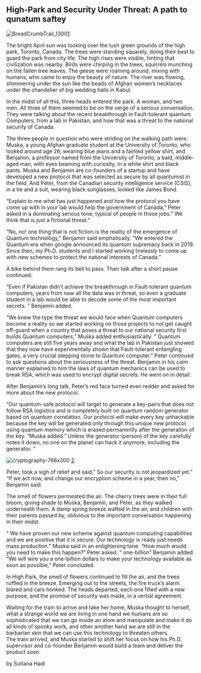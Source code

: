  ## High-Park and Security Under Threat: A path to qunatum saftey 

![BreadCrumbTrail_1300](https://user-images.githubusercontent.com/25537090/180493882-86dc8fc1-8346-43f3-b78a-919a986c83a5.jpg)[1](https://www.quantamagazine.org/quantum-secure-cryptography-crosses-red-line-20150908/) 

The bright April sun was looking over the lush green grounds of the high park, Toronto, Canada. The trees were standing squarely, doing their best to guard the park from city life. The high rises were visible, hinting that civilization was nearby. Birds were chirping in the trees, squirrels munching on the fallen tree leaves. The geese were roaming around, mixing with humans, who came to enjoy the beauty of nature. The river was flowing, shimmering under the sun like the beads of Afghan women’s necklaces under the chandelier of big wedding halls in Kabul. 

In the midst of all this, three heads entered the park. A woman, and two men. All three of them seemed to be on the verge of a serious conversation. They were talking about the recent breakthrough in Fault-tolerant quantum Computers, from a lab in Pakistan,  and how that was a threat to the national security of Canada.

The three people in question who were striding on the walking path were: Muska, a young Afghan graduate student at the University of Toronto, who looked around age 26, wearing blue jeans and a fainted yellow shirt, and Benjamin, a professor named from the University of Toronto, a bald, middle-aged man, with eyes beaming with curiosity, in a white shirt and black pants.  Muska and Benjamin are co-founders of a startup and have developed a new protocol that was selected as secure by all quantumist in the field.  And Peter, from the Canadian security intelligence service (CSIS), in a tie and a suit, wearing black sunglasses, looked like James Bond.

“Explain to me what has just happened and how the protocol you have come up with in your lab would help the government of Canada,” Peter asked in a dominating serious tone, typical of people in those jobs.” We think that is just a fictional threat.” 

“No, no! one thing that is not fiction is the reality of the emergence of Quantum technology,” Benjamin said emphatically.  “We entered the Quantum era when google announced its quantum supremacy back in 2019. Since then, my Ph.D. students and I started working tirelessly to come up with new schemes to protect the national interests of Canada.” 

A bike behind them rang its bell to pass. Their talk after a short pause continued. 

“Even if Pakistan didn’t achieve the breakthrough in Fault-tolerant quantum computers, years from now all the data was in threat, so even a graduate student in a lab would be able to decode some of the most important secrets. ” Benjamin added. 

“We knew the type the threat we would face when Quantum computers become a reality so we started working on those projects to not get caught off-guard when a country that poses a threat to our national security first builds Quantum computers,”  Muska added enthusiastically. ” Quantum computers are still five years away and what the lab in Pakistan just showed that they now have experimentally shown that  Fault-tolerant entangling gates, a very crucial stepping stone to Quantum computer.” 
Peter continued to ask questions about the seriousness of the threat.
Benjamin in his calm manner explained to him the laws of quantum mechanics can be used to break RSA, which was used to encrypt digital secrets.  He went on in detail. 

After Benjamin’s long talk, Peter’s red face turned even redder and asked for more about the new protocol. 

“Our quantum-safe protocol will target to generate a key-pairs that does not follow RSA logistics and is completely built on quantum random generator based on quantum correlation. Our protocol will make every key unhackable because the key will be generated only through this unique new protocol using quantum memory which is erased permanently after the generation of the key. “Muska added.” Unless the generator (person) of the key carefully notes it down, no one on the planet can hack it anymore, including the generator. ”


![cryptography-766x300](https://user-images.githubusercontent.com/25537090/180494648-35af5715-8af1-4dd2-a9ad-ee176a92c6b5.jpg) [2](https://securityboulevard.com/2020/09/adopting-quantum-cryptography-why-y2q-will-be-too-late/)

Peter, took a sigh of relief and said,” So our security is not jeopardized yet.”
“If we act now, and change our encryption scheme in a year, then no,” Benjamin said. 

The smell of flowers permeated the air. The cherry trees were in their full bloom, giving shade to Muska, Benjamin, and Peter, as they walked underneath them. A damp spring breeze wafted in the air, and children with their parents passed by,  oblivious to the important conversation happening in their midst. 

“ We have proven our new scheme against quantum computing capabilities and we are positive that it is secure. Our technology is ready just needs mass production.” Muska said in an enlightening tone. 
“How much would you need to make this happen?” Peter asked. 
“ one-billion”  Benjamin added. 
“We will wire you a one-billion dollars to make your technology available as soon as possible,” Peter concluded. 

In High Park, the smell of flowers continued to fill the air, and the trees ruffled in the breeze. Emerging out to the streets, the fire truck’s alarm blared and cars honked.
The heads departed, each one filled with a new purpose, and the promise of security was made, in a verbal agreement. 

Waiting for the train to arrive and take her home, Muska thought to herself, what a strange world we are living in one hand we humans are so sophisticated that we can go inside an atom and manipulate and make it do all kinds of spooky work, and other another hand we are still in the barbarian skin that we can use this technology to threaten others.  
The train arrived, and Muska started to shift her focus on how his Ph.D. supervisor and co-founder Benjamin would build a team and deliver the product soon.   

by Sultana Hadi

